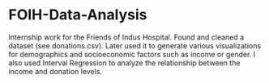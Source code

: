 # FOIH-Data-Analysis
Internship work for the Friends of Indus Hospital. 
Found and cleaned a dataset (see donations.csv). Later used it to generate various visualizations for demographics and socioeconomic factors such as income or gender. I also used Interval Regression to analyze the relationship between the income and donation levels. 
